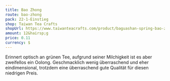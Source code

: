 ```yaml
---
title: Bao Zhong
route: bao-zhong
pack: 22-1-Einstieg
shop: Taiwan Tea Crafts
shopUrl: https://www.taiwanteacrafts.com/product/baguashan-spring-bao-zhong-tea/
amount: 12&hairsp;g
price: 0.11
currency: $
---
```

Erinnert optisch an grünen Tee, aufgrund seiner Milchigkeit ist es aber zweifellos ein Oolong. Geschmacklich wenig überraschend und eher eindimensional, trotzdem eine überraschend gute Qualität für diesen niedrigen Preis.